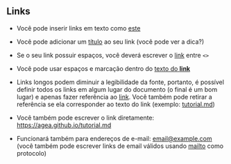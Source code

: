 Links
-----

- Você pode inserir links em texto como [este](/tutorial.md)

- Você pode adicionar um [título](https://agea.github.io/tutorial.md "Markdown Tutorial") ao seu link (você pode ver a dica?)

- Se o seu link possuir espaços, você deverá escrever o [link](<http://example.com/a space>) entre `<>`

- Você pode usar espaços e marcação dentro do [texto do **link**](https://agea.github.io/tutorial.md)

- Links longos podem diminuir a legibilidade da fonte, portanto, é possível definir todos os links em algum lugar do documento (o final é um bom lugar) e apenas fazer referência ao [link][tutorial.md]. Você também pode retirar a referência se ela corresponder ao texto do link (exemplo: [tutorial.md][])

- Você também pode escrever o link diretamente: <https://agea.github.io/tutorial.md>

- Funcionará também para endereços de e-mail: <email@example.com> (você também pode escrever links de email válidos usando [mailto](mailto:email@example.com) como protocolo)


[tutorial.md]: https://agea.github.io/tutorial.md